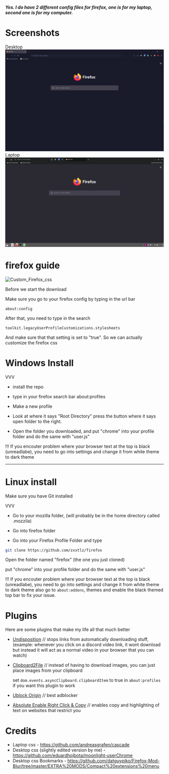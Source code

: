 ***Yes. I do have 2 different config files for firefox, one is for my laptop, second one is for my computer.***

# Screenshots
Desktop
![desktop](https://github.com/zxxtlz/firefox/blob/main/screenshots/desktop.png?raw=true)
Laptop
![laptop](https://github.com/zxxtlz/firefox/blob/main/screenshots/laptop1.png?raw=true)

# firefox guide
![Custom_Firefox_css](https://github.com/zxxtlz/firefox/assets/75642081/83c40da7-b45e-4dba-9dbb-c212ad3ec985)

Before we start the download

Make sure you go to your firefox config by typing in the url bar

    about:config

After that, you need to type in the search

    toolkit.legacyUserProfileCustomizations.stylesheets 

And make sure that that setting is set to "true". So we can actually customize the firefox css


# Windows Install

VVV

- install the repo

- type in your firefox search bar about:profiles

- Make a new profile

- Look at where it says "Root Directory" press the button where it says open folder to the right.

- Open the folder you downloaded, and put "chrome" into your profile folder and do the same with "user.js"

!!! If you encouter problem where your browser text at the top is black (unreadlabe), you need to go into settings and change it from white theme to dark theme

__________________________________


# Linux install
Make sure you have Git installed

VVV

- Go to your mozilla folder, (will probably be in the home directory called .mozzila)

- Go into firefox folder

- Go into your Firefox Profile Folder and type
```sh
git clone https://github.com/zxxtlz/firefox
```

Open the folder named "firefox" (the one you just cloned)

put "chrome" into your profile folder and do the same with "user.js"

!!! If you encouter problem where your browser text at the top is black (unreadlabe), you need to go into settings and change it from white theme to dark theme also go to ```about:addons```, themes and enable the black themed top bar to fix your issue.

# Plugins

Here are some plugins that make my life all that much better
- [Undisposition](https://addons.mozilla.org/en-US/firefox/addon/undisposition-racle-fork/) // stops links from automatically downloading stuff, (example: whenever you click on a discord video link, it wont download but instead it will act as a normal video in your browser that you can watch)
- [Clipboard2File](https://addons.mozilla.org/en-US/firefox/addon/clipboard2file/)  // instead of having to download images, you can just place images from your clipboard

    set ```dom.events.asyncClipboard.clipboardItem``` to true in ```about:profiles``` if you want this plugin to work
- [Ublock Origin](https://addons.mozilla.org/en-US/firefox/addon/ublock-origin/) // best adblocker
- [Absolute Enable Right Click & Copy](https://addons.mozilla.org/en-US/firefox/addon/absolute-enable-right-click/) // enables copy and highlighting of text on websites that restrict you 

# Credits

- Laptop css - https://github.com/andreasgrafen/cascade
- Desktop css (slightly edited version by me) - https://github.com/eduardhojbota/moonlight-userChrome
- Desktop css Bookmarks - https://github.com/datguypiko/Firefox-Mod-Blur/tree/master/EXTRA%20MODS/Compact%20extensions%20menu
